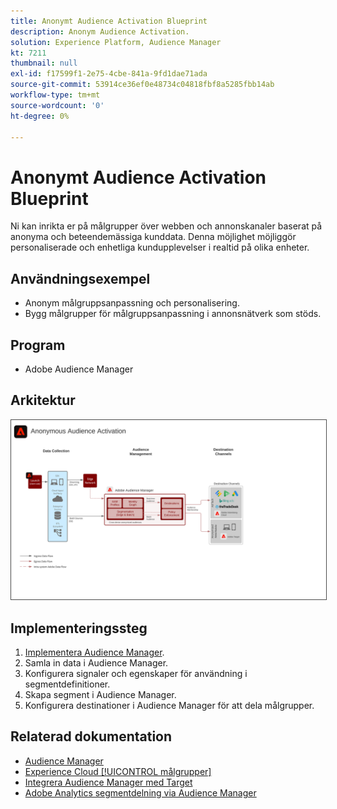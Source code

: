 ```yaml
---
title: Anonymt Audience Activation Blueprint
description: Anonym Audience Activation.
solution: Experience Platform, Audience Manager
kt: 7211
thumbnail: null
exl-id: f17599f1-2e75-4cbe-841a-9fd1dae71ada
source-git-commit: 53914ce36ef0e48734c04818fbf8a5285fbb14ab
workflow-type: tm+mt
source-wordcount: '0'
ht-degree: 0%

---
```


# Anonymt Audience Activation Blueprint

Ni kan inrikta er på målgrupper över webben och annonskanaler baserat på anonyma och beteendemässiga kunddata. Denna möjlighet möjliggör personaliserade och enhetliga kundupplevelser i realtid på olika enheter.

## Användningsexempel

* Anonym målgruppsanpassning och personalisering.
* Bygg målgrupper för målgruppsanpassning i annonsnätverk som stöds.

## Program

* Adobe Audience Manager

## Arkitektur

<img src="assets/anonymous_activation.svg" alt="Referensarkitektur för den anonyma Audience Activation-designen" style="border:1px solid #4a4a4a" />

## Implementeringssteg

<!-- These steps should link to help. -->

1. [Implementera Audience Manager](https://experienceleague.adobe.com/docs/audience-manager/user-guide/implementation-integration-guides/implement-audience-manager.html?lang=en#implementation-integration-guides).
1. Samla in data i Audience Manager.
1. Konfigurera signaler och egenskaper för användning i segmentdefinitioner.
1. Skapa segment i Audience Manager.
1. Konfigurera destinationer i Audience Manager för att dela målgrupper.

## Relaterad dokumentation

* [Audience Manager](https://experienceleague.adobe.com/docs/audience-manager.html?lang=en)
* [Experience Cloud  [!UICONTROL målgrupper]](https://experienceleague.adobe.com/docs/core-services/interface/audiences/audience-library.html)
* [Integrera Audience Manager med Target](https://experienceleague.adobe.com/docs/audience-manager/user-guide/implementation-integration-guides/integration-other-solutions/aam-target-integration.html)
* [Adobe Analytics segmentdelning via Audience Manager](https://experienceleague.adobe.com/docs/analytics/components/segmentation/segmentation-workflow/seg-publish.html)
